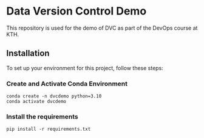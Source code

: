 # Data Version Control Demo
This repository is used for the demo of DVC as part of the DevOps course at KTH.

## Installation

To set up your environment for this project, follow these steps:

### Create and Activate Conda Environment
```
conda create -n dvcdemo python=3.10
conda activate dvcdemo
```

### Install the requirements
```
pip install -r requirements.txt
```
